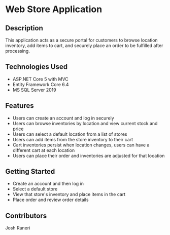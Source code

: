 # Web Store Application

## Description
  This application acts as a secure portal for customers to browse location inventory, add items to cart, and securely place an order to be fulfilled after processing.
  
## Technologies Used
  * ASP.NET Core 5 with MVC
  * Entity Framework Core 6.4
  * MS SQL Server 2019
  
## Features
  * Users can create an account and log in securely
  * Users can browse inventories by location and view current stock and price
  * Users can select a default location from a list of stores
  * Users can add items from the store inventory to their cart
  * Cart inventories persist when location changes, users can have a different cart at each location
  * Users can place their order and inventories are adjusted for that location

## Getting Started
  * Create an account and then log in
  * Select a default store
  * View that store's inventory and place items in the cart
  * Place order and review order details
  
## Contributors
Josh Raneri
